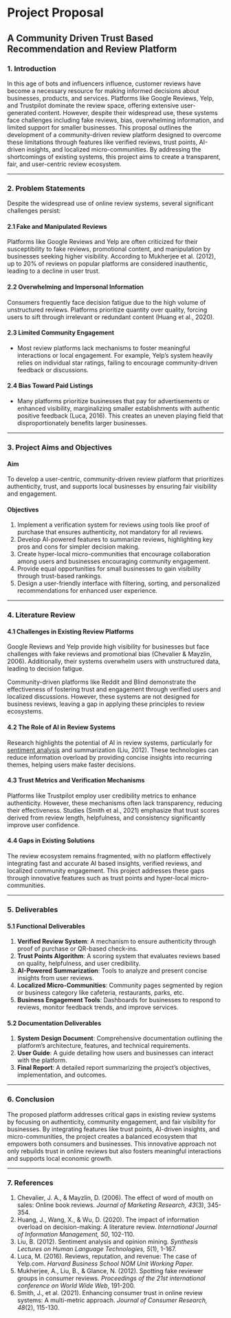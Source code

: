 # Project Proposal
## A Community Driven Trust Based Recommendation and Review Platform

### 1. Introduction
In this age of bots and influencers influence, customer reviews have become a necessary resource for making informed decisions about businesses, products, and services. Platforms like Google Reviews, Yelp, and Trustpilot dominate the review space, offering extensive user-generated content. However, despite their widespread use, these systems face challenges including fake reviews, bias, overwhelming information, and limited support for smaller businesses. This proposal outlines the development of a community-driven review platform designed to overcome these limitations through features like verified reviews, trust points, AI-driven insights, and localized micro-communities. By addressing the shortcomings of existing systems, this project aims to create a transparent, fair, and user-centric review ecosystem.

---

### 2. Problem Statements
Despite the widespread use of online review systems, several significant challenges persist:

#### 2.1 Fake and Manipulated Reviews
Platforms like Google Reviews and Yelp are often criticized for their susceptibility to fake reviews, promotional content, and manipulation by businesses seeking higher visibility. According to Mukherjee et al. (2012), up to 20% of reviews on popular platforms are considered inauthentic, leading to a decline in user trust.

#### 2.2 Overwhelming and Impersonal Information
Consumers frequently face decision fatigue due to the high volume of unstructured reviews. Platforms prioritize quantity over quality, forcing users to sift through irrelevant or redundant content (Huang et al., 2020).

#### 2.3 Limited Community Engagement
- Most review platforms lack mechanisms to foster meaningful interactions or local engagement. For example, Yelp’s system heavily relies on individual star ratings, failing to encourage community-driven feedback or discussions.

#### 2.4 Bias Toward Paid Listings
- Many platforms prioritize businesses that pay for advertisements or enhanced visibility, marginalizing smaller establishments with authentic positive feedback (Luca, 2016). This creates an uneven playing field that disproportionately benefits larger businesses.

---

### 3. Project Aims and Objectives

#### Aim
To develop a user-centric, community-driven review platform that prioritizes authenticity, trust, and supports local businesses by ensuring fair visibility and engagement.

#### Objectives
1. Implement a verification system for reviews using tools like proof of purchase that ensures authenticity, not mandatory for all reviews.
2. Develop AI-powered features to summarize reviews, highlighting key pros and cons for simpler decision making.
3. Create hyper-local micro-communities that encourage collaboration among users and businesses encouraging community engagement.
4. Provide equal opportunities for small businesses to gain visibility through trust-based rankings.
5. Design a user-friendly interface with filtering, sorting, and personalized recommendations for enhanced user experience.

---

### 4. Literature Review

#### 4.1 Challenges in Existing Review Platforms
Google Reviews and Yelp provide high visibility for businesses but face challenges with fake reviews and promotional bias (Chevalier & Mayzlin, 2006). Additionally, their systems overwhelm users with unstructured data, leading to decision fatigue.

Community-driven platforms like Reddit and Blind demonstrate the effectiveness of fostering trust and engagement through verified users and localized discussions. However, these systems are not designed for business reviews, leaving a gap in applying these principles to review ecosystems.

#### 4.2 The Role of AI in Review Systems
Research highlights the potential of AI in review systems, particularly for [sentiment analysis](https://en.wikipedia.org/wiki/Sentiment_analysis) and summarization (Liu, 2012). These technologies can reduce information overload by providing concise insights into recurring themes, helping users make faster decisions.

#### 4.3 Trust Metrics and Verification Mechanisms
Platforms like Trustpilot employ user credibility metrics to enhance authenticity. However, these mechanisms often lack transparency, reducing their effectiveness. Studies (Smith et al., 2021) emphasize that trust scores derived from review length, helpfulness, and consistency significantly improve user confidence.

#### 4.4 Gaps in Existing Solutions
The review ecosystem remains fragmented, with no platform effectively integrating fast and accurate AI based insights, verified reviews, and localized community engagement. This project addresses these gaps through innovative features such as trust points and hyper-local micro-communities.

---

### 5. Deliverables

#### 5.1 Functional Deliverables
1. **Verified Review System**: A mechanism to ensure authenticity through proof of purchase or QR-based check-ins.
2. **Trust Points Algorithm**: A scoring system that evaluates reviews based on quality, helpfulness, and user credibility.
3. **AI-Powered Summarization**: Tools to analyze and present concise insights from user reviews.
4. **Localized Micro-Communities**: Community pages segmented by region or business category like cafeteria, restaurants, parks, etc.
5. **Business Engagement Tools**: Dashboards for businesses to respond to reviews, monitor feedback trends, and improve services.

#### 5.2 Documentation Deliverables
1. **System Design Document**: Comprehensive documentation outlining the platform’s architecture, features, and technical requirements.
2. **User Guide**: A guide detailing how users and businesses can interact with the platform.
3. **Final Report**: A detailed report summarizing the project’s objectives, implementation, and outcomes.

---

### 6. Conclusion
The proposed platform addresses critical gaps in existing review systems by focusing on authenticity, community engagement, and fair visibility for businesses. By integrating features like trust points, AI-driven insights, and micro-communities, the project creates a balanced ecosystem that empowers both consumers and businesses. This innovative approach not only rebuilds trust in online reviews but also fosters meaningful interactions and supports local economic growth.

---

### 7. References
1. Chevalier, J. A., & Mayzlin, D. (2006). The effect of word of mouth on sales: Online book reviews. *Journal of Marketing Research, 43*(3), 345-354.
2. Huang, J., Wang, X., & Wu, D. (2020). The impact of information overload on decision-making: A literature review. *International Journal of Information Management, 50*, 102-110.
3. Liu, B. (2012). Sentiment analysis and opinion mining. *Synthesis Lectures on Human Language Technologies, 5*(1), 1-167.
4. Luca, M. (2016). Reviews, reputation, and revenue: The case of Yelp.com. *Harvard Business School NOM Unit Working Paper.*
5. Mukherjee, A., Liu, B., & Glance, N. (2012). Spotting fake reviewer groups in consumer reviews. *Proceedings of the 21st international conference on World Wide Web*, 191-200.
6. Smith, J., et al. (2021). Enhancing consumer trust in online review systems: A multi-metric approach. *Journal of Consumer Research, 48*(2), 115-130.